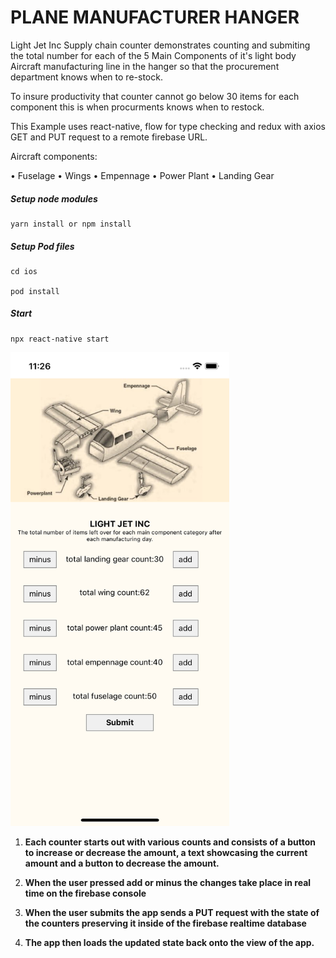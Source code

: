 # PLANE MANUFACTURER HANGER

Light Jet Inc Supply chain counter demonstrates counting and submiting the total number for each of the 5 Main Components of it's light body Aircraft manufacturing line in the hanger so that the procurement department knows when to re-stock.

To insure productivity that counter cannot go below 30 items for each component this is when procurments knows when to restock.

This Example uses react-native, flow for type checking and redux with axios GET and PUT request to a remote firebase URL.

Aircraft components:

• Fuselage
• Wings
• Empennage
• Power Plant
• Landing Gear

##### Setup node modules

```
yarn install or npm install
```

##### Setup Pod files

```
cd ios

pod install
```

##### Start

```
npx react-native start
```

<img src="./assets/image.png" width="350" alt="./assets/image.png">

1. **Each counter starts out with various counts and consists of a button to increase or decrease the amount, a text showcasing the current amount and a button to decrease the amount.**

2. **When the user pressed add or minus the changes take place in real time on the firebase console**

3. **When the user submits the app sends a PUT request with the state of the counters preserving it inside of the firebase realtime database**

4. **The app then loads the updated state back onto the view of the app.**
